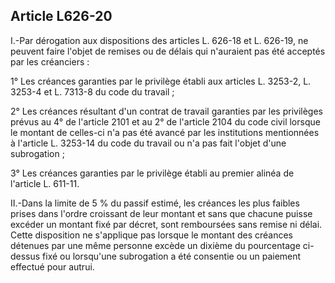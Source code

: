 Article L626-20
----
I.-Par dérogation aux dispositions des articles L. 626-18 et L. 626-19, ne
peuvent faire l'objet de remises ou de délais qui n'auraient pas été acceptés
par les créanciers :

1° Les créances garanties par le privilège établi aux articles L. 3253-2, L.
3253-4 et L. 7313-8 du code du travail ;

2° Les créances résultant d'un contrat de travail garanties par les privilèges
prévus au 4° de l'article 2101 et au 2° de l'article 2104 du code civil lorsque
le montant de celles-ci n'a pas été avancé par les institutions mentionnées à
l'article L. 3253-14 du code du travail ou n'a pas fait l'objet d'une
subrogation ;

3° Les créances garanties par le privilège établi au premier alinéa de l'article
L. 611-11.

II.-Dans la limite de 5 % du passif estimé, les créances les plus faibles prises
dans l'ordre croissant de leur montant et sans que chacune puisse excéder un
montant fixé par décret, sont remboursées sans remise ni délai. Cette
disposition ne s'applique pas lorsque le montant des créances détenues par une
même personne excède un dixième du pourcentage ci-dessus fixé ou lorsqu'une
subrogation a été consentie ou un paiement effectué pour autrui.
